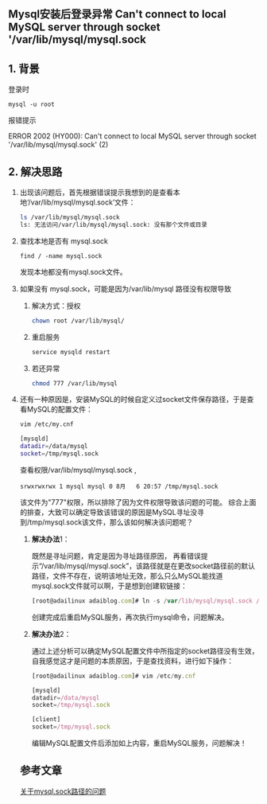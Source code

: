 ## Mysql安装后登录异常 Can't connect to local MySQL server through socket '/var/lib/mysql/mysql.sock

## 1. 背景

登录时

```text
mysql -u root
```

报错提示

ERROR 2002 (HY000): Can't connect to local MySQL server through socket '/var/lib/mysql/mysql.sock' (2)

## 2. 解决思路

1. 出现该问题后，首先根据错误提示我想到的是查看本地‘/var/lib/mysql/mysql.sock’文件：

   ```sh
   ls /var/lib/mysql/mysql.sock
   ls: 无法访问/var/lib/mysql/mysql.sock: 没有那个文件或目录
   ```

2. 查找本地是否有 mysql.sock

   ```
   find / -name mysql.sock
   ```

   发现本地都没有mysql.sock文件。

3. 如果没有 mysql.sock，可能是因为/var/lib/mysql 路径没有权限导致

   1. 解决方式：授权

      ```sh
      chown root /var/lib/mysql/
      ```

   2. 重启服务

      ```sh
      service mysqld restart
      ```

   3. 若还异常

      ```sh
      chmod 777 /var/lib/mysql
      ```


4. 还有一种原因是，安装MySQL的时候自定义过socket文件保存路径，于是查看MySQL的配置文件：

   ```sh
   vim /etc/my.cnf  
   
   [mysqld]
   datadir=/data/mysql
   socket=/tmp/mysql.sock
   ```

   查看权限/var/lib/mysql/mysql.sock ,

   ```
   srwxrwxrwx 1 mysql mysql 0 8月   6 20:57 /tmp/mysql.sock
   ```

   该文件为"777"权限，所以排除了因为文件权限导致该问题的可能。 综合上面的排查，大致可以确定导致该错误的原因是MySQL寻址没寻到/tmp/mysql.sock该文件，那么该如何解决该问题呢？

   1. **解决办法**1：

      既然是寻址问题，肯定是因为寻址路径原因， 再看错误提示“/var/lib/mysql/mysql.sock”，该路径就是在更改socket路径前的默认路径，文件不存在，说明该地址无效，那么只么MySQL能找道mysql.sock文件就可以啊，于是想到创建软链接：

      ```javascript
      [root@adailinux adaiblog.com]# ln -s /var/lib/mysql/mysql.sock /tmp/mysql.sock
      ```

      创建完成后重启MySQL服务，再次执行mysql命令，问题解决。

   2. **解决办法**2：

      通过上述分析可以确定MySQL配置文件中所指定的socket路径没有生效，自我感觉这才是问题的本质原因，于是查找资料，进行如下操作：

      ```javascript
      [root@adailinux adaiblog.com]# vim /etc/my.cnf
      
      [mysqld]
      datadir=/data/mysql
      socket=/tmp/mysql.sock
      
      [client]
      socket=/tmp/mysql.sock
      ```

      编辑MySQL配置文件后添加如上内容，重启MySQL服务，问题解决！

   ## 参考文章

   [关于mysql.sock路径的问题](https://cloud.tencent.com/developer/article/1409771)